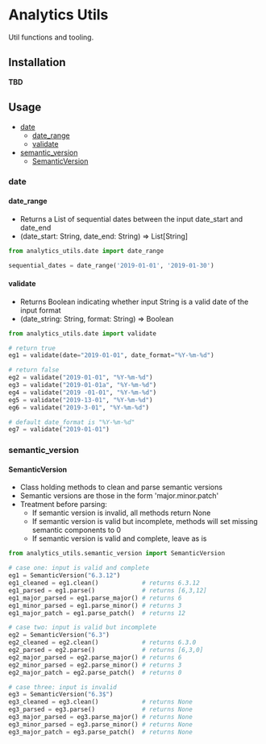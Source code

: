 Analytics Utils
===================================================

Util functions and tooling.

## Installation
**TBD**

## Usage

- [date](#date)
    - [date_range](#date_range)
    - [validate](#validate)
- [semantic_version](#semantic_version)
    - [SemanticVersion](#SemanticVersion)
    
### date 

#### date_range
- Returns a List of sequential dates between the input date_start and date_end
- (date_start: String, date_end: String) => List[String]

```python
from analytics_utils.date import date_range

sequential_dates = date_range('2019-01-01', '2019-01-30')
```

#### validate 
- Returns Boolean indicating whether input String is a valid date of the input format
- (date_string: String, format: String) => Boolean

```python
from analytics_utils.date import validate

# return true
eg1 = validate(date="2019-01-01", date_format="%Y-%m-%d")

# return false
eg2 = validate("2019-01-01", "%Y-%m-%d")
eg3 = validate("2019-01-01a", "%Y-%m-%d")
eg4 = validate("2019 -01-01", "%Y-%m-%d")
eg5 = validate("2019-13-01", "%Y-%m-%d")
eg6 = validate("2019-3-01", "%Y-%m-%d")

# default date_format is "%Y-%m-%d"
eg7 = validate("2019-01-01")
```

### semantic_version

#### SemanticVersion
- Class holding methods to clean and parse semantic versions
- Semantic versions are those in the form 'major.minor.patch'
- Treatment before parsing:
    - If semantic version is invalid, all methods return None
    - If semantic version is valid but incomplete, methods will set missing semantic components to 0
    - If semantic version is valid and complete, leave as is

```python
from analytics_utils.semantic_version import SemanticVersion

# case one: input is valid and complete 
eg1 = SemanticVersion("6.3.12")
eg1_cleaned = eg1.clean()            # returns 6.3.12
eg1_parsed = eg1.parse()             # returns [6,3,12]
eg1_major_parsed = eg1.parse_major() # returns 6
eg1_minor_parsed = eg1.parse_minor() # returns 3
eg1_major_patch = eg1.parse_patch()  # returns 12

# case two: input is valid but incomplete
eg2 = SemanticVersion("6.3")
eg2_cleaned = eg2.clean()            # returns 6.3.0
eg2_parsed = eg2.parse()             # returns [6,3,0]
eg2_major_parsed = eg2.parse_major() # returns 6
eg2_minor_parsed = eg2.parse_minor() # returns 3
eg2_major_patch = eg2.parse_patch()  # returns 0

# case three: input is invalid
eg3 = SemanticVersion("6.3$")
eg3_cleaned = eg3.clean()            # returns None
eg3_parsed = eg3.parse()             # returns None
eg3_major_parsed = eg3.parse_major() # returns None
eg3_minor_parsed = eg3.parse_minor() # returns None
eg3_major_patch = eg3.parse_patch()  # returns None
```